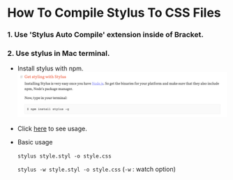 # How To Compile Stylus To CSS Files

### 1. Use 'Stylus Auto Compile' extension inside of Bracket.


### 2. Use stylus in Mac terminal.
 - Install stylus with npm.
![stylus](../../image/stylusInstallNpm.png)

 - Click [here](https://github.com/stylus/stylus) to see usage.
 
 - Basic usage 
 
    `stylus style.styl -o style.css`
 
    
    `stylus -w style.styl -o style.css` (`-w` : watch option)
 
 